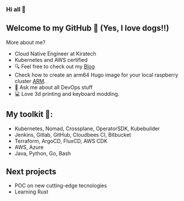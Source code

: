### Hi all 👋
## Welcome to my GitHub :dog: (Yes, I love dogs!!) 
More about me? 

- Cloud Native Engineer at Kiratech
- Kubernetes and AWS certified
- :mag: Feel free to check out my [Blog](https://alfonsofortunato.com/)
- Check how to create an arm64 Hugo image for your local raspberry cluster [ARM](https://github.com/MovieMaker93/hugo-arm-site).
- 💬 Ask me about all DevOps stuff
- :computer: Love 3d printing and keyboard modding.

## My toolkit 🧰:

- Kubernetes, Nomad, Crossplane, OperatorSDK, Kubebuilder
- Jenkins, Gitlab, GitHub, Cloudbees CI, Bitbucket
- Terraform, ArgoCD, FluxCD, AWS CDK
- AWS, Azure
- Java, Python, Go, Bash

## Next projects

- POC on new cutting-edge tecnologies
- Learning Rust
